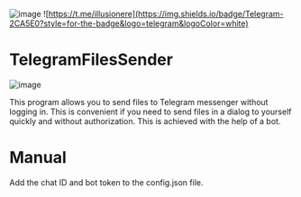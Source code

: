
![image](https://img.shields.io/badge/Python-14354C?style=for-the-badge&logo=python&logoColor=white) ![https://t.me/illusionere](https://img.shields.io/badge/Telegram-2CA5E0?style=for-the-badge&logo=telegram&logoColor=white)

# TelegramFilesSender
![image](https://github.com/fuzzy-wuzzy-baf/TelegramFilesSender/assets/58778694/f9db9a34-6cd3-4f58-9541-4e181759aeda)

This program allows you to send files to Telegram messenger without logging in. This is convenient if you need to send files in a dialog to yourself quickly and without authorization. This is achieved with the help of a bot.
# Manual
Add the chat ID and bot token to the config.json file.

